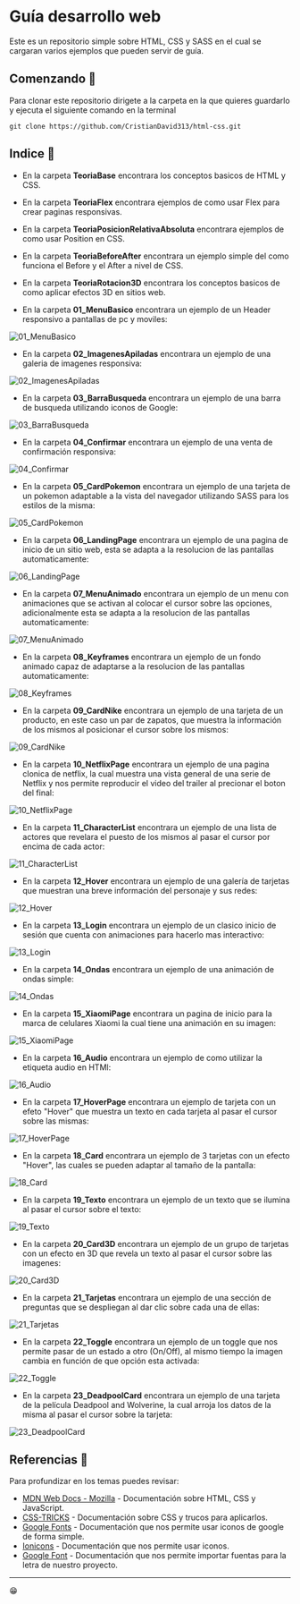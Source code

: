 # Guía desarrollo web

Este es un repositorio simple sobre HTML, CSS y SASS en el cual se cargaran varios ejemplos que pueden servir de guía.

## Comenzando 🚀

Para clonar este repositorio dirigete a la carpeta en la que quieres guardarlo y ejecuta el siguiente comando en la terminal

```
git clone https://github.com/CristianDavid313/html-css.git
```

## Indice 📢

* En la carpeta **TeoriaBase** encontrara los conceptos basicos de HTML y CSS.

* En la carpeta **TeoriaFlex** encontrara ejemplos de como usar Flex para crear paginas responsivas.

* En la carpeta **TeoriaPosicionRelativaAbsoluta** encontrara ejemplos de como usar Position en CSS.

* En la carpeta **TeoriaBeforeAfter** encontrara un ejemplo simple del como funciona el Before y el After a nivel de CSS.

* En la carpeta **TeoriaRotacion3D** encontrara los conceptos basicos de como aplicar efectos 3D en sitios web.

* En la carpeta **01_MenuBasico** encontrara un ejemplo de un Header responsivo a pantallas de pc y moviles:

![01_MenuBasico](https://github.com/CristianDavid313/html-css/blob/main/Capturas/01_MenuBasico.png)

* En la carpeta **02_ImagenesApiladas** encontrara un ejemplo de una galeria de imagenes responsiva:

![02_ImagenesApiladas](https://github.com/CristianDavid313/html-css/blob/main/Capturas/02_ImagenesApiladas.png)

* En la carpeta **03_BarraBusqueda** encontrara un ejemplo de una barra de busqueda utilizando iconos de Google:

![03_BarraBusqueda](https://github.com/CristianDavid313/html-css/blob/main/Capturas/03_BarraBusqueda.png)

* En la carpeta **04_Confirmar** encontrara un ejemplo de una venta de confirmación responsiva:

![04_Confirmar](https://github.com/CristianDavid313/html-css/blob/main/Capturas/04_Confirmar.png)

* En la carpeta **05_CardPokemon** encontrara un ejemplo de una tarjeta de un pokemon adaptable a la vista del navegador utilizando SASS para los estilos de la misma:

![05_CardPokemon](https://github.com/CristianDavid313/html-css/blob/main/Capturas/05_CardPokemon.png)

* En la carpeta **06_LandingPage** encontrara un ejemplo de una pagina de inicio de un sitio web, esta se adapta a la resolucion de las pantallas automaticamente:

![06_LandingPage](https://github.com/CristianDavid313/html-css/blob/main/Capturas/06_LandingPage.png)

* En la carpeta **07_MenuAnimado** encontrara un ejemplo de un menu con animaciones que se activan al colocar el cursor sobre las opciones, adicionalmente esta se adapta a la resolucion de las pantallas automaticamente:

![07_MenuAnimado](https://github.com/CristianDavid313/html-css/blob/main/Capturas/07_MenuAnimado.png)

* En la carpeta **08_Keyframes** encontrara un ejemplo de un fondo animado capaz de adaptarse a la resolucion de las pantallas automaticamente:

![08_Keyframes](https://github.com/CristianDavid313/html-css/blob/main/Capturas/08_Keyframes.png)

* En la carpeta **09_CardNike** encontrara un ejemplo de una tarjeta de un producto, en este caso un par de zapatos, que muestra la información de los mismos al posicionar el cursor sobre los mismos:

![09_CardNike](https://github.com/CristianDavid313/html-css/blob/main/Capturas/09_CardNike.png)

* En la carpeta **10_NetflixPage** encontrara un ejemplo de una pagina clonica de netflix, la cual muestra una vista general de una serie de Netflix y nos permite reproducir el video del trailer al precionar el boton del final:

![10_NetflixPage](https://github.com/CristianDavid313/html-css/blob/main/Capturas/10_NetflixPage.png)

* En la carpeta **11_CharacterList** encontrara un ejemplo de una lista de actores que revelara el puesto de los mismos al pasar el cursor por encima de cada actor:

![11_CharacterList](https://github.com/CristianDavid313/html-css/blob/main/Capturas/11_CharacterList.png)

* En la carpeta **12_Hover** encontrara un ejemplo de una galería de tarjetas que muestran una breve información del personaje y sus redes:

![12_Hover](https://github.com/CristianDavid313/html-css/blob/main/Capturas/12_Hover.png)

* En la carpeta **13_Login** encontrara un ejemplo de un clasico inicio de sesión que cuenta con animaciones para hacerlo mas interactivo:

![13_Login](https://github.com/CristianDavid313/html-css/blob/main/Capturas/13_Login.png)

* En la carpeta **14_Ondas** encontrara un ejemplo de una animación de ondas simple:

![14_Ondas](https://github.com/CristianDavid313/html-css/blob/main/Capturas/14_Ondas.png)

* En la carpeta **15_XiaomiPage** encontrara un pagina de inicio para la marca de celulares Xiaomi la cual tiene una animación en su imagen:

![15_XiaomiPage](https://github.com/CristianDavid313/html-css/blob/main/Capturas/15_XiaomiPage.png)

* En la carpeta **16_Audio** encontrara un ejemplo de como utilizar la etiqueta audio en HTMl:

![16_Audio](https://github.com/CristianDavid313/html-css/blob/main/Capturas/16_Audio.png)

* En la carpeta **17_HoverPage** encontrara un ejemplo de tarjeta con un efeto "Hover" que muestra un texto en cada tarjeta al pasar el cursor sobre las mismas:

![17_HoverPage](https://github.com/CristianDavid313/html-css/blob/main/Capturas/17_HoverPage.png)

* En la carpeta **18_Card** encontrara un ejemplo de 3 tarjetas con un efecto "Hover", las cuales se pueden adaptar al tamaño de la pantalla:

![18_Card](https://github.com/CristianDavid313/html-css/blob/main/Capturas/18_Card.png)

* En la carpeta **19_Texto** encontrara un ejemplo de un texto que se ilumina al pasar el cursor sobre el texto:

![19_Texto](https://github.com/CristianDavid313/html-css/blob/main/Capturas/19_Texto.png)

* En la carpeta **20_Card3D** encontrara un ejemplo de un grupo de tarjetas con un efecto en 3D que revela un texto al pasar el cursor sobre las imagenes:

![20_Card3D](https://github.com/CristianDavid313/html-css/blob/main/Capturas/20_Card3D.png)

* En la carpeta **21_Tarjetas** encontrara un ejemplo de una sección de preguntas que se despliegan al dar clic sobre cada una de ellas:

![21_Tarjetas](https://github.com/CristianDavid313/html-css/blob/main/Capturas/21_Tarjetas.png)

* En la carpeta **22_Toggle** encontrara un ejemplo de un toggle que nos permite pasar de un estado a otro (On/Off), al mismo tiempo la imagen cambia en función de que opción esta activada:

![22_Toggle](https://github.com/CristianDavid313/html-css/blob/main/Capturas/22_Toggle.png)

* En la carpeta **23_DeadpoolCard** encontrara un ejemplo de una tarjeta de la película Deadpool and Wolverine, la cual arroja los datos de la misma al pasar el cursor sobre la tarjeta:

![23_DeadpoolCard](https://github.com/CristianDavid313/html-css/blob/main/Capturas/23_DeadpoolCard.png)

## Referencias 🔧

Para profundizar en los temas puedes revisar:

* [MDN Web Docs - Mozilla](https://developer.mozilla.org/es/) - Documentación sobre HTML, CSS y JavaScript.
* [CSS-TRICKS](https://css-tricks.com/guides/) - Documentación sobre CSS y trucos para aplicarlos.
* [Google Fonts](https://developers.google.com/fonts/docs/material_icons?hl=es-419) - Documentación que nos permite usar iconos de google de forma simple.
* [Ionicons](https://ionic.io/ionicons/usage) - Documentación que nos permite usar iconos.
* [Google Font](https://fonts.google.com/?query=poppins) - Documentación que nos permite importar fuentas para la letra de nuestro proyecto.

---
😁